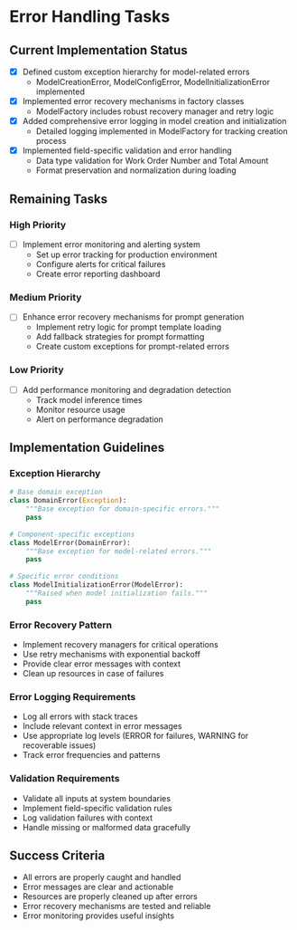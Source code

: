 # Error Handling Tasks

## Current Implementation Status
- [x] Defined custom exception hierarchy for model-related errors
  - ModelCreationError, ModelConfigError, ModelInitializationError implemented
- [x] Implemented error recovery mechanisms in factory classes
  - ModelFactory includes robust recovery manager and retry logic
- [x] Added comprehensive error logging in model creation and initialization
  - Detailed logging implemented in ModelFactory for tracking creation process
- [x] Implemented field-specific validation and error handling
  - Data type validation for Work Order Number and Total Amount
  - Format preservation and normalization during loading

## Remaining Tasks

### High Priority
- [ ] Implement error monitoring and alerting system
  - Set up error tracking for production environment
  - Configure alerts for critical failures
  - Create error reporting dashboard

### Medium Priority
- [ ] Enhance error recovery mechanisms for prompt generation
  - Implement retry logic for prompt template loading
  - Add fallback strategies for prompt formatting
  - Create custom exceptions for prompt-related errors

### Low Priority
- [ ] Add performance monitoring and degradation detection
  - Track model inference times
  - Monitor resource usage
  - Alert on performance degradation

## Implementation Guidelines

### Exception Hierarchy
```python
# Base domain exception
class DomainError(Exception):
    """Base exception for domain-specific errors."""
    pass
    
# Component-specific exceptions
class ModelError(DomainError):
    """Base exception for model-related errors."""
    pass
    
# Specific error conditions
class ModelInitializationError(ModelError):
    """Raised when model initialization fails."""
    pass
```

### Error Recovery Pattern
- Implement recovery managers for critical operations
- Use retry mechanisms with exponential backoff
- Provide clear error messages with context
- Clean up resources in case of failures

### Error Logging Requirements
- Log all errors with stack traces
- Include relevant context in error messages
- Use appropriate log levels (ERROR for failures, WARNING for recoverable issues)
- Track error frequencies and patterns

### Validation Requirements
- Validate all inputs at system boundaries
- Implement field-specific validation rules
- Log validation failures with context
- Handle missing or malformed data gracefully

## Success Criteria
- All errors are properly caught and handled
- Error messages are clear and actionable
- Resources are properly cleaned up after errors
- Error recovery mechanisms are tested and reliable
- Error monitoring provides useful insights 